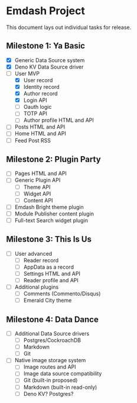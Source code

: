 # Emdash Project

This document lays out individual tasks for release.

## Milestone 1: Ya Basic

- [x] Generic Data Source system
- [x] Deno KV Data Source driver
- [ ] User MVP
  - [x] User record
  - [x] Identity record
  - [x] Author record
  - [x] Login API
  - [ ] Oauth logic
  - [ ] TOTP API
  - [ ] Author profile HTML and API
- [ ] Posts HTML and API
- [ ] Home HTML and API
- [ ] Feed Post RSS

## Milestone 2: Plugin Party

- [ ] Pages HTML and API
- [ ] Generic Plugin API
  - [ ] Theme API
  - [ ] Widget API
  - [ ] Content API
- [ ] Emdash Bright theme plugin
- [ ] Module Publisher content plugin
- [ ] Full-text Search widget plugin

## Milestone 3: This Is Us

- [ ] User advanced
  - [ ] Reader record
  - [ ] AppData as a record
  - [ ] Settings HTML and API
  - [ ] Reader profile and API
- [ ] Additional plugins
  - [ ] Comments (Commento/Disqus)
  - [ ] Emerald City theme

## Milestone 4: Data Dance

- [ ] Additional Data Source drivers
  - [ ] Postgres/CockroachDB
  - [ ] Markdown
  - [ ] Git
- [ ] Native image storage system
  - [ ] Image routes and API
  - [ ] Image data source compatibility
  - [ ] Git (built-in proposed)
  - [ ] Markdown (built-in read-only)
  - [ ] Deno KV? Postgres?
